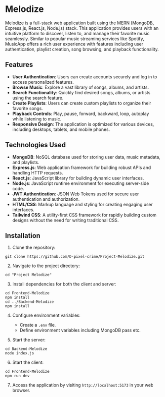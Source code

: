 # Melodize

Melodize is a full-stack web application built using the MERN (MongoDB, Express.js, React.js, Node.js) stack. This application provides users with an intuitive platform to discover, listen to, and manage their favorite music seamlessly. Similar to popular music streaming services like Spotify, MusicApp offers a rich user experience with features including user authentication, playlist creation, song browsing, and playback functionality.

## Features

- **User Authentication**: Users can create accounts securely and log in to access personalized features.
- **Browse Music**: Explore a vast library of songs, albums, and artists.
- **Search Functionality**: Quickly find desired songs, albums, or artists using the search feature.
- **Create Playlists**: Users can create custom playlists to organize their favorite songs.
- **Playback Controls**: Play, pause, forward, backward, loop, autoplay while listening to music.
- **Responsive Design**: The application is optimized for various devices, including desktops, tablets, and mobile phones.

## Technologies Used

- **MongoDB**: NoSQL database used for storing user data, music metadata, and playlists.
- **Express.js**: Web application framework for building robust APIs and handling HTTP requests.
- **React.js**: JavaScript library for building dynamic user interfaces.
- **Node.js**: JavaScript runtime environment for executing server-side code.
- **JWT Authentication**: JSON Web Tokens used for secure user authentication and authorization.
- **HTML/CSS**: Markup language and styling for creating engaging user interfaces.
- **Tailwind CSS**: A utility-first CSS framework for rapidly building custom designs without the need for writing traditional CSS.

## Installation

1. Clone the repository:

```
git clone https://github.com/D-pixel-crime/Project-Melodize.git
```

2. Navigate to the project directory:

```
cd "Project Melodize"
```

3. Install dependencies for both the client and server:

```
cd Frontend-Melodize
npm install
cd ../Backend-Melodize
npm install
```

4. Configure environment variables:

   - Create a `.env` file.
   - Define environment variables including MongoDB pass etc.

5. Start the server:

```
cd Backend-Melodize
node index.js
```

6. Start the client:

```
cd Frontend-Melodize
npm run dev
```

7. Access the application by visiting `http://localhost:5173` in your web browser.
